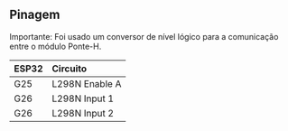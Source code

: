 ## Pinagem
Importante: Foi usado um conversor de nível lógico para a comunicação entre o módulo Ponte-H.

| ESP32 | Circuito       |
| :---  | :---           |
| G25   | L298N Enable A |
| G26   | L298N Input 1  |
| G26   | L298N Input 2  | 